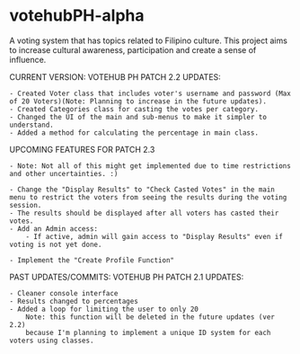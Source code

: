 # votehubPH-alpha
A voting system that has topics related to Filipino culture.
This project aims to increase cultural awareness, participation and create a sense of influence. 

CURRENT VERSION: 
VOTEHUB PH PATCH 2.2 UPDATES:

	- Created Voter class that includes voter's username and password (Max of 20 Voters)(Note: Planning to increase in the future updates).
	- Created Categories class for casting the votes per category.
	- Changed the UI of the main and sub-menus to make it simpler to understand.
	- Added a method for calculating the percentage in main class.

UPCOMING FEATURES FOR PATCH 2.3 

	- Note: Not all of this might get implemented due to time restrictions and other uncertainties. :)

	- Change the "Display Results" to "Check Casted Votes" in the main menu to restrict the voters from seeing the results during the voting session.
	- The results should be displayed after all voters has casted their votes.
	- Add an Admin access:
		- If active, admin will gain access to "Display Results" even if voting is not yet done.

	- Implement the "Create Profile Function"


PAST UPDATES/COMMITS:
VOTEHUB PH PATCH 2.1 UPDATES:

	- Cleaner console interface
	- Results changed to percentages
	- Added a loop for limiting the user to only 20
		Note: this function will be deleted in the future updates (ver 2.2) 
		because I'm planning to implement a unique ID system for each voters using classes.

